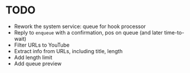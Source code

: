 # TODO

* Rework the system service: queue for hook processor
* Reply to `enqueue` with a confirmation, pos on queue (and later time-to-wait)
* Filter URLs to YouTube
* Extract info from URLs, including title, length
* Add length limit
* Add queue preview